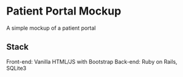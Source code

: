 # Patient Portal Mockup 

A simple mockup of a patient portal

## Stack
Front-end: Vanilla HTML/JS with Bootstrap
Back-end: Ruby on Rails, SQLite3